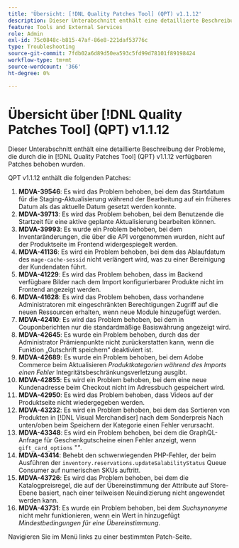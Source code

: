 ```yaml
---
title: 'Übersicht: [!DNL Quality Patches Tool] (QPT) v1.1.12'
description: Dieser Unterabschnitt enthält eine detaillierte Beschreibung der Probleme, die durch die in Version 1.1.12  [!DNL Quality Patches Tool]  Patches behoben wurden.
feature: Tools and External Services
role: Admin
exl-id: 75c0848c-b815-47af-86e8-221daf53776c
type: Troubleshooting
source-git-commit: 7fdb02a6d89d50ea593c5fd99d78101f89198424
workflow-type: tm+mt
source-wordcount: '366'
ht-degree: 0%

---
```


# Übersicht über [!DNL Quality Patches Tool] (QPT) v1.1.12

Dieser Unterabschnitt enthält eine detaillierte Beschreibung der Probleme, die durch die in [!DNL Quality Patches Tool] (QPT) v1.1.12 verfügbaren Patches behoben wurden.

QPT v1.1.12 enthält die folgenden Patches:

1. **MDVA-39546**: Es wird das Problem behoben, bei dem das Startdatum für die Staging-Aktualisierung während der Bearbeitung auf ein früheres Datum als das aktuelle Datum gesetzt werden konnte.
1. **MDVA-39713**: Es wird das Problem behoben, bei dem Benutzende die Startzeit für eine aktive geplante Aktualisierung bearbeiten können.
1. **MDVA-39993**: Es wurde ein Problem behoben, bei dem Inventaränderungen, die über die API vorgenommen wurden, nicht auf der Produktseite im Frontend widergespiegelt werden.
1. **MDVA-41136**: Es wird ein Problem behoben, bei dem das Ablaufdatum des `mage-cache-sessid` nicht verlängert wird, was zu einer Bereinigung der Kundendaten führt.
1. **MDVA-41229**: Es wird das Problem behoben, dass im Backend verfügbare Bilder nach dem Import konfigurierbarer Produkte nicht im Frontend angezeigt werden.
1. **MDVA-41628**: Es wird das Problem behoben, dass vorhandene Administratoren mit eingeschränkten Berechtigungen Zugriff auf die neuen Ressourcen erhalten, wenn neue Module hinzugefügt werden.
1. **MDVA-42410**: Es wird das Problem behoben, bei dem in Couponberichten nur die standardmäßige Basiswährung angezeigt wird.
1. **MDVA-42645**: Es wurde ein Problem behoben, durch das der Administrator Prämienpunkte nicht zurückerstatten kann, wenn die Funktion „Gutschrift speichern“ deaktiviert ist.
1. **MDVA-42689**: Es wurde ein Problem behoben, bei dem Adobe Commerce beim Aktualisieren *Produktkategorien während des Imports einen Fehler* Integritätsbeschränkungsverletzung ausgibt.
1. **MDVA-42855**: Es wird ein Problem behoben, bei dem eine neue Kundenadresse beim Checkout nicht im Adressbuch gespeichert wird.
1. **MDVA-42950**: Es wird das Problem behoben, dass Videos auf der Produktseite nicht wiedergegeben werden.
1. **MDVA-43232**: Es wird ein Problem behoben, bei dem das Sortieren von Produkten in [!DNL Visual Merchandiser] nach dem Sonderpreis Nach unten/oben beim Speichern der Kategorie einen Fehler verursacht.
1. **MDVA-43348**: Es wird ein Problem behoben, bei dem die GraphQL-Anfrage für Geschenkgutscheine einen Fehler anzeigt, wenn `gift_card_options` &quot;*&quot;*.
1. **MDVA-43414**: Behebt den schwerwiegenden PHP-Fehler, der beim Ausführen der `inventory.reservations.updateSalabilityStatus` Queue Consumer auf numerischen SKUs auftritt.
1. **MDVA-43726**: Es wird das Problem behoben, bei dem die Katalogpreisregel, die auf der Übereinstimmung der Attribute auf Store-Ebene basiert, nach einer teilweisen Neuindizierung nicht angewendet werden kann.
1. **MDVA-43731**: Es wurde ein Problem behoben, bei dem *Suchsynonyme* nicht mehr funktionieren, wenn ein Wert in hinzugefügt *Mindestbedingungen für eine Übereinstimmung*.

Navigieren Sie im Menü links zu einer bestimmten Patch-Seite.
